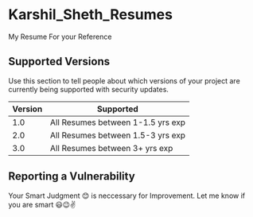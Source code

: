 # Karshil_Sheth_Resumes
My Resume For your Reference



## Supported Versions

Use this section to tell people about which versions of your project are
currently being supported with security updates.

| Version | Supported          |
| ------- | ------------------ |
| 1.0  | All Resumes between 1-1.5 yrs exp|
| 2.0  | All Resumes between 1.5-3 yrs exp|
| 3.0  | All Resumes between 3+ yrs exp|

## Reporting a Vulnerability
Your Smart Judgment 😊 is neccessary for Improvement.
Let me know if you are smart 😃😉✌
